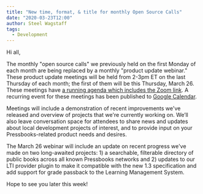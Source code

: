 ```yaml
---
title: "New time, format, & title for monthly Open Source Calls"
date: "2020-03-23T12:00"
author: Steel Wagstaff
tags:
  - Development
---
```


Hi all,

The monthly "open source calls" we previously held on the first Monday of each month are
being replaced by a monthly "product update webinar." These product update meetings will
be held from 2-3pm ET on the last Thursday of each month; the first of them will be this
Thursday, March 26. These meetings have [a running agenda which includes the Zoom link](https://docs.google.com/document/d/1BcvX0V-iDi6fJO_W8pHVOL_lec_9OTXujAfw6tFpZlQ/edit?usp=sharing). A
recurring event for these meetings has been published to
[Google Calendar](https://calendar.google.com/event?action=TEMPLATE&tmeid=N3BqbXBsbTRhMW1pMmVlbDNnYWRmNDVvN2tfMjAyMDAzMjZUMTgwMDAwWiBzdGVlbEBwcmVzc2Jvb2tzLmNvbQ&tmsrc=steel%40pressbooks.com&scp=ALL).

Meetings will include a demonstration of recent improvements we've released and overview
of projects that we're currently working on. We’ll also leave conversation space for
attendees to share news and updates about local development projects of interest, and to
provide input on your Pressbooks-related product needs and desires.

The March 26 webinar will include an update on recent progress we've made on two
long-awaited projects: 1) a searchable, filterable directory of public books across all
known Pressbooks networks and 2) updates to our LTI provider plugin to make it compatible
with the new 1.3 specification and add support for grade passback to the Learning
Management System.

Hope to see you later this week!
